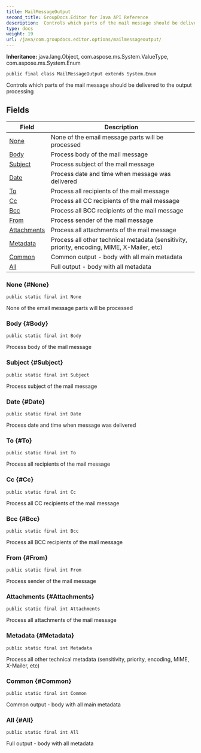 ```yaml
---
title: MailMessageOutput
second_title: GroupDocs.Editor for Java API Reference
description:  Controls which parts of the mail message should be delivered to the output processing
type: docs
weight: 19
url: /java/com.groupdocs.editor.options/mailmessageoutput/
---
```

**Inheritance:**
java.lang.Object, com.aspose.ms.System.ValueType, com.aspose.ms.System.Enum
```
public final class MailMessageOutput extends System.Enum
```

Controls which parts of the mail message should be delivered to the output processing
## Fields

| Field | Description |
| --- | --- |
| [None](#None) | None of the email message parts will be processed |
| [Body](#Body) | Process body of the mail message |
| [Subject](#Subject) | Process subject of the mail message |
| [Date](#Date) | Process date and time when message was delivered |
| [To](#To) | Process all recipients of the mail message |
| [Cc](#Cc) | Process all CC recipients of the mail message |
| [Bcc](#Bcc) | Process all BCC recipients of the mail message |
| [From](#From) | Process sender of the mail message |
| [Attachments](#Attachments) | Process all attachments of the mail message |
| [Metadata](#Metadata) | Process all other technical metadata (sensitivity, priority, encoding, MIME, X-Mailer, etc) |
| [Common](#Common) | Common output - body with all main metadata |
| [All](#All) | Full output - body with all metadata |
### None {#None}
```
public static final int None
```


None of the email message parts will be processed

### Body {#Body}
```
public static final int Body
```


Process body of the mail message

### Subject {#Subject}
```
public static final int Subject
```


Process subject of the mail message

### Date {#Date}
```
public static final int Date
```


Process date and time when message was delivered

### To {#To}
```
public static final int To
```


Process all recipients of the mail message

### Cc {#Cc}
```
public static final int Cc
```


Process all CC recipients of the mail message

### Bcc {#Bcc}
```
public static final int Bcc
```


Process all BCC recipients of the mail message

### From {#From}
```
public static final int From
```


Process sender of the mail message

### Attachments {#Attachments}
```
public static final int Attachments
```


Process all attachments of the mail message

### Metadata {#Metadata}
```
public static final int Metadata
```


Process all other technical metadata (sensitivity, priority, encoding, MIME, X-Mailer, etc)

### Common {#Common}
```
public static final int Common
```


Common output - body with all main metadata

### All {#All}
```
public static final int All
```


Full output - body with all metadata

